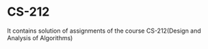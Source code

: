 # CS-212
It contains solution of assignments of the course CS-212(Design and Analysis of Algorithms)
